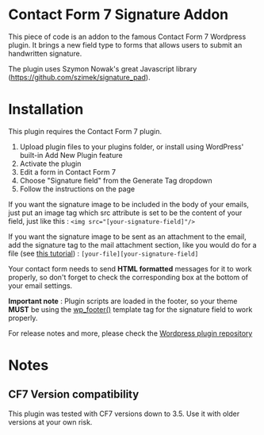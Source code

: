 Contact Form 7 Signature Addon
==============================

This piece of code is an addon to the famous Contact Form 7 Wordpress plugin.
It brings a new field type to forms that allows users to submit an handwritten signature.

The plugin uses Szymon Nowak's great Javascript library (https://github.com/szimek/signature_pad).

# Installation

This plugin requires the Contact Form 7 plugin.

1. Upload plugin files to your plugins folder, or install using WordPress' built-in Add New Plugin feature
2. Activate the plugin
3. Edit a form in Contact Form 7
4. Choose "Signature field" from the Generate Tag dropdown
5. Follow the instructions on the page

If you want the signature image to be included in the body of your emails, just put an image tag which src attribute is set to be the content of your field, just like this :
`<img src="[your-signature-field]"/>`

If you want the signature image to be sent as an attachment to the email, add the signature tag to the mail attachment section, like you would do for a file (see [this tutorial](http://contactform7.com/file-uploading-and-attachment/)) : `[your-file][your-signature-field]`

Your contact form needs to send **HTML formatted** messages for it to work properly, so don't forget to check the corresponding box at the bottom of your email settings.

**Important note** : Plugin scripts are loaded in the footer, so your theme **MUST** be using the [wp_footer()](http://codex.wordpress.org/Plugin_API/Action_Reference/wp_footer) template tag for the signature field to work properly.

For release notes and more, please check the [Wordpress plugin repository](http://wordpress.org/plugins/contact-form-7-signature-addon)

# Notes

## CF7 Version compatibility
This plugin was tested with CF7 versions down to 3.5. Use it with older versions at your own risk.
